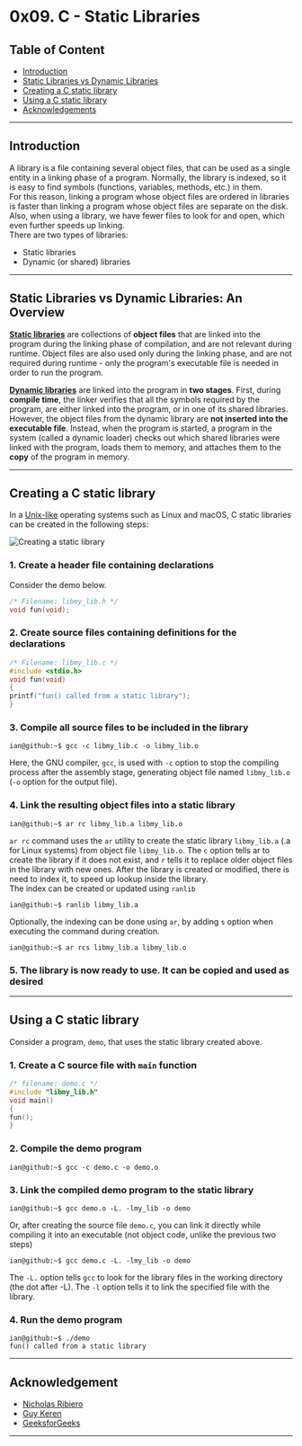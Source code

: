 # 0x09. C - Static Libraries

## Table of Content

* [Introduction](#introduction)
* [Static Libraries vs Dynamic Libraries](#static-libraries-vs-dynamic-libraries-an-overview)
* [Creating a C static library](#creating-a-c-static-library)
* [Using a C static library](#using-a-c-static-library)
* [Acknowledgements](#acknowledgement)

__________________________

## Introduction

A library is a file containing several object files, that can be used as a single entity in a linking phase of a program. Normally, the library is indexed, so it is easy to find symbols (functions, variables, methods, etc.) in them.\
For this reason, linking a program whose object files are ordered in libraries is faster than linking a program whose object files are separate on the disk. Also, when using a library, we have fewer files to look for and open, which even further speeds up linking.\
There are two types of libraries:

* Static libraries
* Dynamic (or shared) libraries

__________________________

## Static Libraries vs Dynamic Libraries: An Overview

 [**Static libraries**](https://en.wikipedia.org/wiki/Static_library "Static library") are collections of **object files** that are linked into the program during the linking phase of compilation, and are not relevant during runtime.
 Object files are also used only during the linking phase, and are not required during runtime - only the program's executable file is needed in order to run the program.

[**Dynamic libraries**](https://en.wikipedia.org/wiki/Shared_library "Shared library") are linked into the program in **two stages**. First, during **compile time**, the linker verifies that all the symbols required by the program, are either linked into the program, or in one of its shared libraries.\
However, the object files from the dynamic library are **not inserted into the executable file**. Instead, when the program is started, a program in the system (called a dynamic loader) checks out which shared libraries were linked with the program, loads them to memory, and attaches them to the **copy** of the program in memory.
__________________________

## Creating a C static library

In a [Unix-like](https://en.wikipedia.org/wiki/Unix-like) operating systems such as Linux and macOS, C static libraries can be created in the following steps:

![Creating a static library](https://media-exp1.licdn.com/dms/image/C4E12AQEs4ns-bpr-Bg/article-inline_image-shrink_1000_1488/0/1602441957708?e=1669852800&v=beta&t=1PzgQ1WdDdeMbQJZcJziYkyQI2Bscs-AnB1vJWHCpM0)

### 1. Create a header file containing declarations

Consider the demo below.

```C
/* Filename: libmy_lib.h */
void fun(void);
```

### 2. Create source files containing definitions for the declarations

```C
/* Filename: libmy_lib.c */
#include <stdio.h>
void fun(void)
{
printf("fun() called from a static library");
}
```

### 3. Compile all source files to be included in the library

```console
ian@github:~$ gcc -c libmy_lib.c -o libmy_lib.o
```

Here, the GNU compiler, `gcc`, is used with `-c` option to stop the compiling process after the assembly stage, generating object file named `libmy_lib.o` (`-o` option for the output file).

### 4. Link the resulting object files into a static library

```console
ian@github:~$ ar rc libmy_lib.a libmy_lib.o
```

`ar rc` command uses the `ar` utility to create the static library `libmy_lib.a` (.a for Linux systems) from object file `libmy_lib.o`.
The `c` option tells ar to create the library if it does not exist, and `r` tells it to replace older object files in the library with new ones.
After the library is created or modified, there is need to index it, to speed up lookup inside the library.\
The index can be created or updated using `ranlib`

```console
ian@github:~$ ranlib libmy_lib.a
```

Optionally, the indexing can be done using `ar`, by adding `s` option when executing the command during creation.

```console
ian@github:~$ ar rcs libmy_lib.a libmy_lib.o
```

### 5. The library is now ready to use. It can be copied and used as desired

__________________________

## Using a C static library

Consider a program, `demo`, that uses the static library created above.

### 1. Create a C source file with `main` function

```C
/* filename: demo.c */
#include "libmy_lib.h"
void main()
{
fun();
}
```

### 2. Compile the demo program

```console
ian@github:~$ gcc -c demo.c -o demo.o
```

### 3. Link the compiled demo program to the static library

```console
ian@github:~$ gcc demo.o -L. -lmy_lib -o demo
```

Or, after creating the source file `demo.c`, you can link it directly while compiling it into an executable (not object code, unlike the previous two steps)

```console
ian@github:~$ gcc demo.c -L. -lmy_lib -o demo
```

The `-L.` option tells `gcc` to look for the library files in the working directory (the dot after -L).
The `-l` option tells it to link the specified file with the library.

### 4. Run the demo program

```console
ian@github:~$ ./demo
fun() called from a static library
```

__________________________

## Acknowledgement

* [Nicholas Ribiero](https://www.linkedin.com/pulse/c-static-library-nicolas-ribeiro "C Static Library via LinkedIn")
* [Guy Keren](https://docencia.ac.upc.edu/FIB/USO/Bibliografia/unix-c-libraries.html "Visit document")
* [GeeksforGeeks](https://www.geeksforgeeks.org/static-vs-dynamic-libraries/ "Visit GeeksforGeeks")

__________________________
